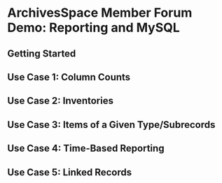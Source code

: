 # ArchivesSpace Member Forum Demo: Reporting and MySQL

## Getting Started

## Use Case 1: Column Counts

## Use Case 2: Inventories

## Use Case 3: Items of a Given Type/Subrecords

## Use Case 4: Time-Based Reporting

## Use Case 5: Linked Records